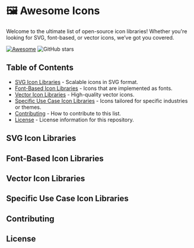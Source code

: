 # 🖼️ Awesome Icons

Welcome to the ultimate list of open-source icon libraries! Whether you're looking for SVG, font-based, or vector icons, we’ve got you covered.

[![Awesome](https://awesome.re/badge.svg)](https://awesome.re) ![GitHub stars](https://img.shields.io/github/stars/Jay-Karia/awesome-icons?style=social)

## Table of Contents
- [SVG Icon Libraries](#svg-icon-libraries) - Scalable icons in SVG format.
- [Font-Based Icon Libraries](#font-based-icon-libraries) - Icons that are implemented as fonts.
- [Vector Icon Libraries](#vector-icon-libraries) - High-quality vector icons.
- [Specific Use Case Icon Libraries](#specific-use-case-icon-libraries) - Icons tailored for specific industries or themes.
- [Contributing](#contributing) - How to contribute to this list.
- [License](#license) - License information for this repository.

## SVG Icon Libraries
## Font-Based Icon Libraries
## Vector Icon Libraries
## Specific Use Case Icon Libraries
## Contributing
## License

